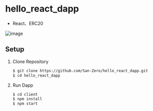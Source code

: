 # hello_react_dapp
* React、ERC20

![image]()

## Setup

1. Clone Repository

    ```sh
    $ git clone https://github.com/San-Zero/hello_react_dapp.git
    $ cd hello_react_dapp
    ```
2. Run Dapp

    ```sh
    $ cd client
    $ npm install
    $ npm start
    ```


